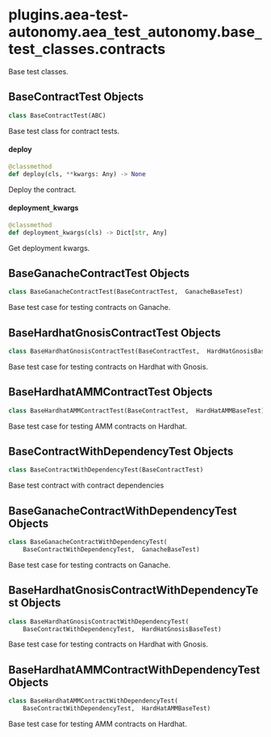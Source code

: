 <a id="plugins.aea-test-autonomy.aea_test_autonomy.base_test_classes.contracts"></a>

# plugins.aea-test-autonomy.aea`_`test`_`autonomy.base`_`test`_`classes.contracts

Base test classes.

<a id="plugins.aea-test-autonomy.aea_test_autonomy.base_test_classes.contracts.BaseContractTest"></a>

## BaseContractTest Objects

```python
class BaseContractTest(ABC)
```

Base test class for contract tests.

<a id="plugins.aea-test-autonomy.aea_test_autonomy.base_test_classes.contracts.BaseContractTest.deploy"></a>

#### deploy

```python
@classmethod
def deploy(cls, **kwargs: Any) -> None
```

Deploy the contract.

<a id="plugins.aea-test-autonomy.aea_test_autonomy.base_test_classes.contracts.BaseContractTest.deployment_kwargs"></a>

#### deployment`_`kwargs

```python
@classmethod
def deployment_kwargs(cls) -> Dict[str, Any]
```

Get deployment kwargs.

<a id="plugins.aea-test-autonomy.aea_test_autonomy.base_test_classes.contracts.BaseGanacheContractTest"></a>

## BaseGanacheContractTest Objects

```python
class BaseGanacheContractTest(BaseContractTest,  GanacheBaseTest)
```

Base test case for testing contracts on Ganache.

<a id="plugins.aea-test-autonomy.aea_test_autonomy.base_test_classes.contracts.BaseHardhatGnosisContractTest"></a>

## BaseHardhatGnosisContractTest Objects

```python
class BaseHardhatGnosisContractTest(BaseContractTest,  HardHatGnosisBaseTest)
```

Base test case for testing contracts on Hardhat with Gnosis.

<a id="plugins.aea-test-autonomy.aea_test_autonomy.base_test_classes.contracts.BaseHardhatAMMContractTest"></a>

## BaseHardhatAMMContractTest Objects

```python
class BaseHardhatAMMContractTest(BaseContractTest,  HardHatAMMBaseTest)
```

Base test case for testing AMM contracts on Hardhat.

<a id="plugins.aea-test-autonomy.aea_test_autonomy.base_test_classes.contracts.BaseContractWithDependencyTest"></a>

## BaseContractWithDependencyTest Objects

```python
class BaseContractWithDependencyTest(BaseContractTest)
```

Base test contract with contract dependencies

<a id="plugins.aea-test-autonomy.aea_test_autonomy.base_test_classes.contracts.BaseGanacheContractWithDependencyTest"></a>

## BaseGanacheContractWithDependencyTest Objects

```python
class BaseGanacheContractWithDependencyTest(
    BaseContractWithDependencyTest,  GanacheBaseTest)
```

Base test case for testing contracts on Ganache.

<a id="plugins.aea-test-autonomy.aea_test_autonomy.base_test_classes.contracts.BaseHardhatGnosisContractWithDependencyTest"></a>

## BaseHardhatGnosisContractWithDependencyTest Objects

```python
class BaseHardhatGnosisContractWithDependencyTest(
    BaseContractWithDependencyTest,  HardHatGnosisBaseTest)
```

Base test case for testing contracts on Hardhat with Gnosis.

<a id="plugins.aea-test-autonomy.aea_test_autonomy.base_test_classes.contracts.BaseHardhatAMMContractWithDependencyTest"></a>

## BaseHardhatAMMContractWithDependencyTest Objects

```python
class BaseHardhatAMMContractWithDependencyTest(
    BaseContractWithDependencyTest,  HardHatAMMBaseTest)
```

Base test case for testing AMM contracts on Hardhat.

